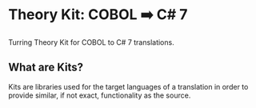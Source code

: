 # Theory Kit: COBOL ➡️ C# 7

Turring Theory Kit for COBOL to C# 7 translations.

## What are Kits?

Kits are libraries used for the target languages of a translation in order to provide similar, if not exact, functionality as the source.
